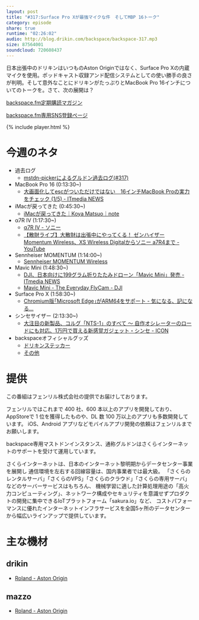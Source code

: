 ```yaml
---
layout: post
title: "#317:Surface Pro Xが最強マイクな件　そしてMBP 16トーク"
category: episode
share: true
runtime: "02:26:02"
audio: http://blog.drikin.com/backspace/backspace-317.mp3
size: 87564001
soundcloud: 720608437
---
```


日本出張中のドリキンはいつものAston Originではなく、Surface Pro Xの内蔵マイクを使用。ポッドキャスト収録アンド配信システムとしての使い勝手の良さが判明。そして意外なことにドリキンがたっぷりとMacBook Pro 16インチについてのトークを。さて、次の展開は？

[backspace.fm定期購読マガジン](https://note.mu/drikin/m/m55ec296b7655)

[backspace.fm専用SNS登録ページ](https://mstdn.guru/invite/3WVHpSMr)

{% include player.html %}


# 今週のネタ  
* 過去ログ
  * [mstdn-pickerによるグルドン過去ログ(#317)](https://rbtnn.github.io/mstdn-picker/?instance=mstdn.guru&since_id=103184350692986739&max_id=103184951051482472) 
* MacBook Pro 16 (0:13:30~)
  * [大画面化してescがついただけではない　16インチMacBook Proの実力をチェック (1/5) - ITmedia NEWS](https://www.itmedia.co.jp/news/articles/1911/18/news054.html)
* iMacが戻ってきた (0:45:30~)
  * [iMacが戻ってきた｜Koya Matsuo｜note](https://note.com/mazzo/n/n770636c1ec0e)
* α7R Ⅳ (1:17:30~)
  * [α7R IV - ソニー](https://www.sony.jp/ichigan/products/ILCE-7RM4/)
  * [【散財ライブ】大散財は出張中にやってくる！ ゼンハイザー Momentum Wireless、XS Wireless Digitalからソニー a7R4まで - YouTube](https://youtu.be/5S2yuHJZ2X8?t=5344)
* Sennheiser MOMENTUM (1:14:00~)
  * [Sennheiser MOMENTUM Wireless](https://ja-jp.sennheiser.com/momentumwireless)
* Mavic Mini (1:48:30~)
  * [DJI、日本向けに199グラム折りたたみドローン「Mavic Mini」発売 - ITmedia NEWS](https://www.itmedia.co.jp/news/articles/1910/31/news087.html)
  * [Mavic Mini - The Everyday FlyCam - DJI](https://www.dji.com/jp/mavic-mini)
* Surface Pro X (1:58:30~)
  * [Chromium版｢Microsoft Edge｣がARM64をサポート - 気になる、記になる…](https://taisy0.com/2019/11/14/116142.html)
* シンセサイザー (2:13:30~)
  * [大注目の新製品、コルグ「NTS-1」のすべて 〜 自作オシレーターのロードにも対応、1万円で買える新感覚ガジェット・シンセ - ICON](https://icon.jp/archives/18140)
* backspaceオフィシャルグッズ
  * [ドリキンステッカー](https://backspace.thebase.in/)
  * [その他](https://www.zazzle.co.jp/s/backspace+%E3%82%AE%E3%83%95%E3%83%88)

# 提供

この番組はフェンリル株式会社の提供でお届けしております。

フェンリルではこれまで 400 社、600 本以上のアプリを開発しており、AppStoreで 1 位を獲得したものや、DL 数 100 万以上のアプリも多数開発しています。
iOS、Android アプリなどモバイルアプリ開発の依頼はフェンリルまでお願いします。

backspace専用マストドンインスタンス、通称グルドンはさくらインターネットのサポートを受けて運用しています。

さくらインターネットは、日本のインターネット黎明期からデータセンター事業を展開し
通信環境を左右する回線容量は、国内事業者では最大級。
「さくらのレンタルサーバ」「さくらのVPS」「さくらのクラウド」「さくらの専用サーバ」などのサーバーサービスはもちろん、
機械学習に適した計算処理用途の「高火力コンピューティング」、ネットワーク構成やセキュリティを意識せずプロダクトの開発に集中できるIoTプラットフォーム「sakura.io」など、
コストパフォーマンスに優れたインターネットインフラサービスを全国5ヶ所のデータセンターから幅広いラインアップで提供しています。

# 主な機材

## drikin
* [Roland - Aston Origin](http://amzn.asia/1OwAZ0w)

## mazzo
* [Roland - Aston Origin](http://amzn.asia/1OwAZ0w)
  
